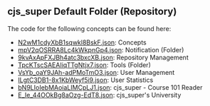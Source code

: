 ## cjs\_super Default Folder \(Repository\)

The code for the following concepts can be found here: 

- [N2wM1cdyXbB1sqwkl8BskF.json](N2wM1cdyXbB1sqwkl8BskF.json): Concepts
- [mpV2qOSRRA8Lc4kWkpnGp4.json](mpV2qOSRRA8Lc4kWkpnGp4.json): Notification \(Folder\)
- [9kvAxApFXJBh4atc3bxcXB.json](9kvAxApFXJBh4atc3bxcXB.json): Repository Management
- [TpcKTscSAEAIiqTTgNtjx7.json](TpcKTscSAEAIiqTTgNtjx7.json): Tools \(Folder\)
- [VsYb\_oaY9JAh\-adPMoTmO3.json](VsYb_oaY9JAh-adPMoTmO3.json): User Management
- [ILgtC3DB1\-8x1KbWeyf5i9.json](ILgtC3DB1-8x1KbWeyf5i9.json): User Statistics
- [bN9LIoIebMAoiaLIMCpLJ1.json](bN9LIoIebMAoiaLIMCpLJ1.json): cjs\_super \- Course 101 Reader
- [E\_Ie\_44OOkBg8aOzg\-EdT8.json](E_Ie_44OOkBg8aOzg-EdT8.json): cjs\_super's University
